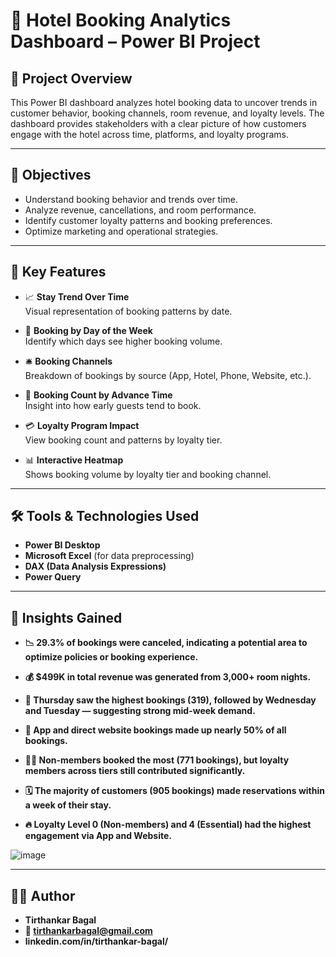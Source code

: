 # 🏨 Hotel Booking Analytics Dashboard – Power BI Project

## 🚀 Project Overview

This Power BI dashboard analyzes hotel booking data to uncover trends in customer behavior, booking channels, room revenue, and loyalty levels. The dashboard provides stakeholders with a clear picture of how customers engage with the hotel across time, platforms, and loyalty programs.

---

## 🎯 Objectives

- Understand booking behavior and trends over time.
- Analyze revenue, cancellations, and room performance.
- Identify customer loyalty patterns and booking preferences.
- Optimize marketing and operational strategies.

---

## 📌 Key Features

- 📈 **Stay Trend Over Time**  
  Visual representation of booking patterns by date.

- 📆 **Booking by Day of the Week**  
  Identify which days see higher booking volume.

- 🛎️ **Booking Channels**  
  Breakdown of bookings by source (App, Hotel, Phone, Website, etc.).

- 🧾 **Booking Count by Advance Time**  
  Insight into how early guests tend to book.

- 💳 **Loyalty Program Impact**  
  View booking count and patterns by loyalty tier.

- 📊 **Interactive Heatmap**  
  Shows booking volume by loyalty tier and booking channel.

---

## 🛠️ Tools & Technologies Used

- **Power BI Desktop**
- **Microsoft Excel** (for data preprocessing)
- **DAX (Data Analysis Expressions)**
- **Power Query**

---

## 🧠 Insights Gained
- **📉 29.3% of bookings were canceled, indicating a potential area to optimize policies or booking experience.**

- **💰 $499K in total revenue was generated from 3,000+ room nights.**

- **📅 Thursday saw the highest bookings (319), followed by Wednesday and Tuesday — suggesting strong mid-week demand.**

- **📲 App and direct website bookings made up nearly 50% of all bookings.**

- **🧍‍♂️ Non-members booked the most (771 bookings), but loyalty members across tiers still contributed significantly.**

- **🗓️ The majority of customers (905 bookings) made reservations within a week of their stay.**

- **🔥 Loyalty Level 0 (Non-members) and 4 (Essential) had the highest engagement via App and Website.**

![image](https://github.com/user-attachments/assets/cfd416f8-bd2c-46b7-898a-5f0ffe484036)

---
## 👨‍💻 Author
- **Tirthankar Bagal**
- **📧 tirthankarbagal@gmail.com**
- **linkedin.com/in/tirthankar-bagal/**

